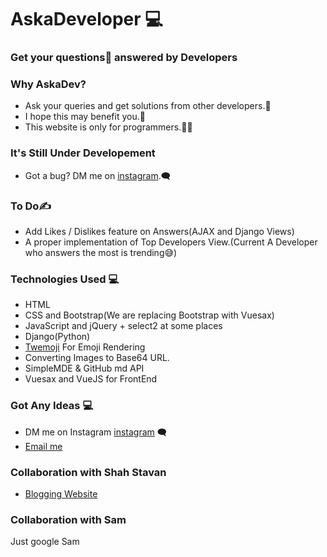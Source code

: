 # AskaDeveloper :computer:
### Get your questions:thinking: answered by Developers

### Why AskaDev?
- Ask your queries and get solutions from other developers.🤝
- I hope this may benefit you.🙏
- This website is only for programmers.👨‍💻

### It's Still Under Developement
- Got a bug? DM me on [instagram](https://instagram.com/djangostaan).:left_speech_bubble:

### To Do:writing_hand:
- Add Likes / Dislikes feature on Answers(AJAX and Django Views)
- A proper implementation of Top Developers View.(Current A Developer who answers the most is trending😅)

### Technologies Used	:computer:
- HTML
- CSS and Bootstrap(We are replacing Bootstrap with Vuesax)
- JavaScript and jQuery + select2 at some places
- Django(Python)
- [Twemoji](https://twemoji.twitter.com/) For Emoji Rendering
- Converting Images to Base64 URL.
- SimpleMDE & GitHub md API
- Vuesax and VueJS for FrontEnd

### Got Any Ideas :computer:
- DM me on Instagram [instagram](https://instagram.com/djangostaan) :left_speech_bubble:
- [Email me](mailto:devbmehta04@gmail.com)

### Collaboration with Shah Stavan
- [Blogging Website](https://clickarc.bss.design)
### Collaboration with Sam
Just google Sam 
